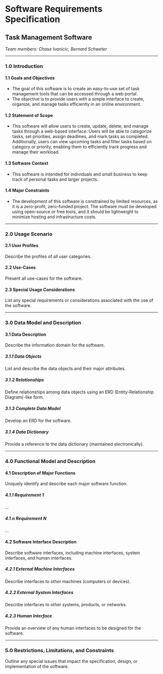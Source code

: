 # Software Requirements Specification

## Task Management Software
*Team members: Chase Ivanicic, Bernard Schweter*

---

### 1.0 Introduction

#### 1.1 Goals and Objectives
  - The goal of this software is to create an easy-to-use set of task management tools that can be accessed through a web portal. 
  - The objective is to provide users with a simple interface to create, organize, and manage tasks efficiently in an online environment.

#### 1.2 Statement of Scope
  - This software will allow users to create, update, delete, and manage tasks through a web-based interface. Users will be able to categorize tasks, set priorities, assign deadlines, and mark tasks as completed. 
    Additionally, users can view upcoming tasks and filter tasks based on category or priority, enabling them to efficiently track progress and manage their workload.

#### 1.3 Software Context
  - This software is intended for individuals and small business to keep track of personal tasks and larger projects.

#### 1.4 Major Constraints
  - The development of this software is constrained by limited resources, as it is a zero-profit, zero-funded project. The software must be developed using open-source or free tools, and it should be lightweight to     
    minimize hosting and infrastructure costs.

---

### 2.0 Usage Scenario

#### 2.1 User Profiles
Describe the profiles of all user categories.

#### 2.2 Use-Cases
Present all use-cases for the software.

#### 2.3 Special Usage Considerations
List any special requirements or considerations associated with the use of the software.

---

### 3.0 Data Model and Description

#### 3.1 Data Description
Describe the information domain for the software.

##### 3.1.1 Data Objects
List and describe the data objects and their major attributes.

##### 3.1.2 Relationships
Define relationships among data objects using an ERD (Entity-Relationship Diagram)-like form.

##### 3.1.3 Complete Data Model
Develop an ERD for the software.

##### 3.1.4 Data Dictionary
Provide a reference to the data dictionary (maintained electronically).

---

### 4.0 Functional Model and Description

#### 4.1 Description of Major Functions
Uniquely identify and describe each major software function.

##### 4.1.1 Requirement 1
*...*

##### 4.1.n Requirement N
*...*

#### 4.2 Software Interface Description
Describe software interfaces, including machine interfaces, system interfaces, and human interfaces.

##### 4.2.1 External Machine Interfaces
Describe interfaces to other machines (computers or devices).

##### 4.2.2 External System Interfaces
Describe interfaces to other systems, products, or networks.

##### 4.2.3 Human Interface
Provide an overview of any human interfaces to be designed for the software.

---

### 5.0 Restrictions, Limitations, and Constraints
Outline any special issues that impact the specification, design, or implementation of the software.
